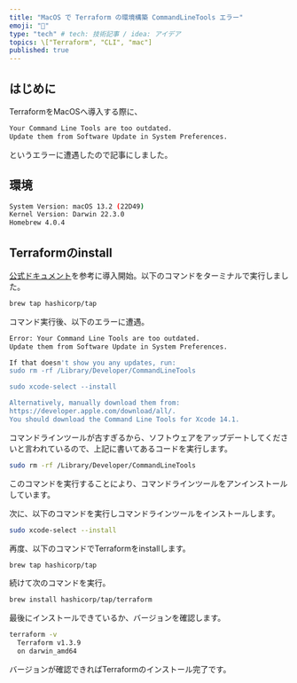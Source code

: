 ```yaml
---
title: "MacOS で Terraform の環境構築 CommandLineTools エラー"
emoji: "🍣"
type: "tech" # tech: 技術記事 / idea: アイデア
topics: \["Terraform", "CLI", "mac"]
published: true
---
```


## はじめに

TerraformをMacOSへ導入する際に、

```bash
Your Command Line Tools are too outdated.
Update them from Software Update in System Preferences.
```

というエラーに遭遇したので記事にしました。

## 環境

```bash
System Version: macOS 13.2 (22D49)
Kernel Version: Darwin 22.3.0
Homebrew 4.0.4
```

## Terraformのinstall

[公式ドキュメント](https://developer.hashicorp.com/terraform/tutorials/aws-get-started/install-cli)を参考に導入開始。以下のコマンドをターミナルで実行しました。

```bash
brew tap hashicorp/tap
```

コマンド実行後、以下のエラーに遭遇。

```bash
Error: Your Command Line Tools are too outdated.
Update them from Software Update in System Preferences.

If that doesn't show you any updates, run:
sudo rm -rf /Library/Developer/CommandLineTools

sudo xcode-select --install

Alternatively, manually download them from:
https://developer.apple.com/download/all/.
You should download the Command Line Tools for Xcode 14.1.
```

コマンドラインツールが古すぎるから、ソフトウェアをアップデートしてくださいと言われているので、上記に書いてあるコードを実行します。

```bash
sudo rm -rf /Library/Developer/CommandLineTools
```

このコマンドを実行することにより、コマンドラインツールをアンインストールしています。

次に、以下のコマンドを実行しコマンドラインツールをインストールします。

```bash
sudo xcode-select --install
```

再度、以下のコマンドでTerraformをinstallします。

```bash
brew tap hashicorp/tap
```

続けて次のコマンドを実行。

```bash
brew install hashicorp/tap/terraform
```

最後にインストールできているか、バージョンを確認します。

```bash
terraform -v
  Terraform v1.3.9
  on darwin_amd64
```

バージョンが確認できればTerraformのインストール完了です。
